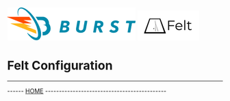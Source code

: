 ![Burst](../../../../../../../../documentation/burst_h_small.png "")
![](../../../../../../../doc/felt_small.png "")

# Felt Configuration

---
------ [HOME](../../../../../../../../../readme.md) --------------------------------------------
